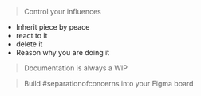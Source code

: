 > Control your influences
+ Inherit piece by peace
+ react to it
+ delete it
+ Reason why you are doing it

> Documentation is always a WIP


> Build #separationofconcerns into your Figma board

